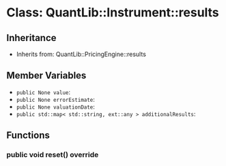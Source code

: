 # Class: QuantLib::Instrument::results

## Inheritance
- Inherits from: QuantLib::PricingEngine::results

## Member Variables
- `public None value`: 
- `public None errorEstimate`: 
- `public None valuationDate`: 
- `public std::map< std::string, ext::any > additionalResults`: 

## Functions
### public void reset() override


